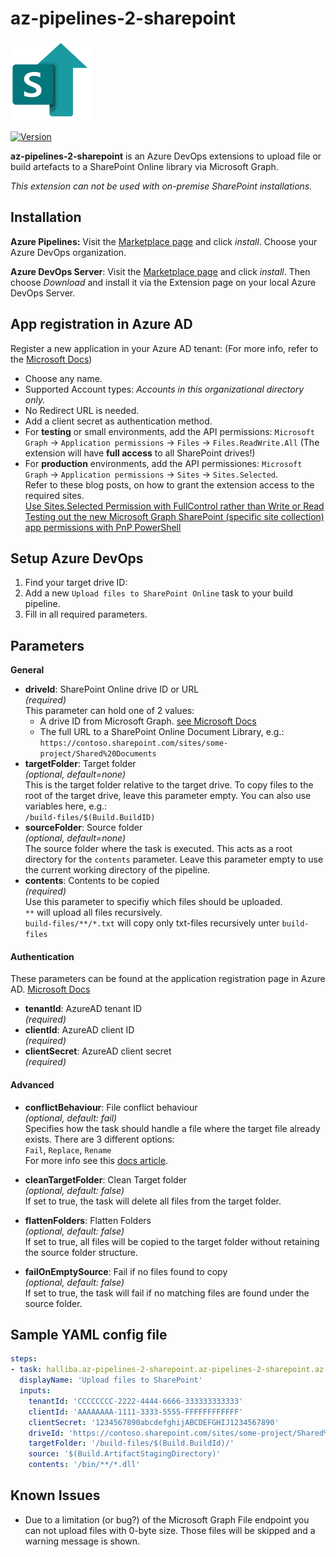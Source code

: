 # az-pipelines-2-sharepoint

![Logo](./images/icon_128.png)

[![Version](https://img.shields.io/visual-studio-marketplace/v/halliba.az-pipelines-2-sharepoint?label=Visual%20Studio%20Marketplace&style=flat-square)](https://marketplace.visualstudio.com/items?itemName=halliba.az-pipelines-2-sharepoint)

**az-pipelines-2-sharepoint** is an Azure DevOps extensions to upload file or build artefacts to a SharePoint Online library via Microsoft Graph.

*This extension can not be used with on-premise SharePoint installations.*

## Installation
**Azure Pipelines:** Visit the [Marketplace page](https://marketplace.visualstudio.com/items?itemName=halliba.az-pipelines-2-sharepoint) and click *install*. Choose your Azure DevOps organization.

**Azure DevOps Server**: Visit the [Marketplace page](https://marketplace.visualstudio.com/items?itemName=halliba.az-pipelines-2-sharepoint) and click *install*. Then choose *Download* and install it via the Extension page on your local Azure DevOps Server.

## App registration in Azure AD
Register a new application in your Azure AD tenant: (For more info, refer to the [Microsoft Docs](https://docs.microsoft.com/en-us/azure/active-directory/develop/quickstart-register-app))
- Choose any name.
- Supported Account types: *Accounts in this organizational directory only.*
- No Redirect URL is needed.
- Add a client secret as authentication method.
- For **testing** or small environments, add the API permissions: `Microsoft Graph` -> `Application permissions` -> `Files` -> `Files.ReadWrite.All` (The extension will have **full access** to all SharePoint drives!)
- For **production** environments, add the API permissiones: `Microsoft Graph` -> `Application permissions` -> `Sites` -> `Sites.Selected`.  
    Refer to these blog posts, on how to grant the extension access to the required sites.  
    [Use Sites.Selected Permission with FullControl rather than Write or Read
](https://www.leonarmston.com/2022/02/use-sites-selected-permission-with-fullcontrol-rather-than-write-or-read/)  
[Testing out the new Microsoft Graph SharePoint (specific site collection) app permissions with PnP PowerShell
](https://www.leonarmston.com/2021/03/testing-out-the-new-microsoft-graph-sharepoint-specific-site-collection-app-permissions-with-pnp-powershell/)

## Setup Azure DevOps
1. Find your target drive ID: 
2. Add a new `Upload files to SharePoint Online` task to your build pipeline.
3. Fill in all required parameters.

## Parameters

**General**

- **driveId**: SharePoint Online drive ID or URL  
*(required)*  
This parameter can hold one of 2 values:
  - A drive ID from Microsoft Graph. [see Microsoft Docs](https://docs.microsoft.com/en-us/graph/api/drive-get)
  - The full URL to a SharePoint Online Document Library, e.g.:  
    `https://contoso.sharepoint.com/sites/some-project/Shared%20Documents`
- **targetFolder**: Target folder  
*(optional, default=none)*  
This is the target folder relative to the target drive. To copy files to the root of the target drive, leave this parameter empty. You can also use variables here, e.g.:  
`/build-files/$(Build.BuildID)`
- **sourceFolder**: Source folder  
*(optional, default=none)*  
The source folder where the task is executed. This acts as a root directory for the `contents` parameter. Leave this parameter empty to use the current working directory of the pipeline.
- **contents**: Contents to be copied    
*(required)*  
Use this parameter to specifiy which files should be uploaded.  
`**` will upload all files recursively.  
`build-files/**/*.txt` will copy only txt-files recursively unter `build-files` 

#### **Authentication**
These parameters can be found at the application registration page in Azure AD. [Microsoft Docs](https://docs.microsoft.com/en-us/azure/active-directory/develop/quickstart-register-app)
- **tenantId**: AzureAD tenant ID  
*(required)*
- **clientId**: AzureAD client ID  
*(required)*
- **clientSecret**: AzureAD client secret  
*(required)*

#### **Advanced**
- **conflictBehaviour**: File conflict behaviour  
*(optional, default: fail)*  
Specifies how the task should handle a file where the target file already exists. There are 3 different options:  
`Fail`, `Replace`, `Rename`  
For more info see this [docs article](https://docs.microsoft.com/en-us/graph/api/resources/driveitem?view=graph-rest-1.0#instance-attributes).

- **cleanTargetFolder**: Clean Target folder  
*(optional, default: false)*  
If set to true, the task will delete all files from the target folder.

- **flattenFolders**: Flatten Folders  
*(optional, default: false)*  
If set to true, all files will be copied to the target folder without retaining the source folder structure.


- **failOnEmptySource**: Fail if no files found to copy  
*(optional, default: false)*  
If set to true, the task will fail if no matching files are found under the source folder.

## Sample YAML config file
```yaml
steps:
- task: halliba.az-pipelines-2-sharepoint.az-pipelines-2-sharepoint.az-pipelines-2-sharepoint@0
  displayName: 'Upload files to SharePoint'
  inputs:
    tenantId: 'CCCCCCCC-2222-4444-6666-333333333333'
    clientId: 'AAAAAAAA-1111-3333-5555-FFFFFFFFFFFF'
    clientSecret: '1234567890abcdefghijABCDEFGHIJ1234567890'
    driveId: 'https://contoso.sharepoint.com/sites/some-project/Shared%20Documents'
    targetFolder: '/build-files/$(Build.BuildId)/'
    source: '$(Build.ArtifactStagingDirectory)'
    contents: '/bin/**/*.dll'
```

## Known Issues
- Due to a limitation (or bug?) of the Microsoft Graph File endpoint you can not upload files with 0-byte size. Those files will be skipped and a warning message is shown.
